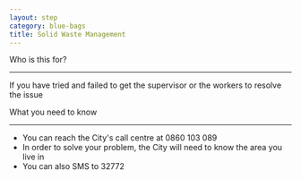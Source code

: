 ```yaml
---
layout: step
category: blue-bags
title: Solid Waste Management
---
```

<div class="intro">
  <div class="header"><i class="fa fa-fw fa-users" aria-hidden="true"></i> Who is this for?</div>
  <hr>
  <p>If you have tried and failed to get the supervisor or the workers to resolve the issue</p>
</div>

<div class="summary">
  <div class="header"><i class="fa fa-fw fa-exclamation-circle" aria-hidden="true"></i> What you need to know</div>
  <hr>
  <div class="content">
    <ul class="fa-ul">
      <li><i class="fa-li fa fa-phone"></i>You can reach the City's call centre at 0860 103 089</li>
      <li><i class="fa-li fa fa-file-text-o"></i>In order to solve your problem, the City will need to know the area you live in</li>
      <li><i class="fa-li fa fa-mobile"></i>You can also SMS to 32772</li>
    </ul>
  </div>
</div>
